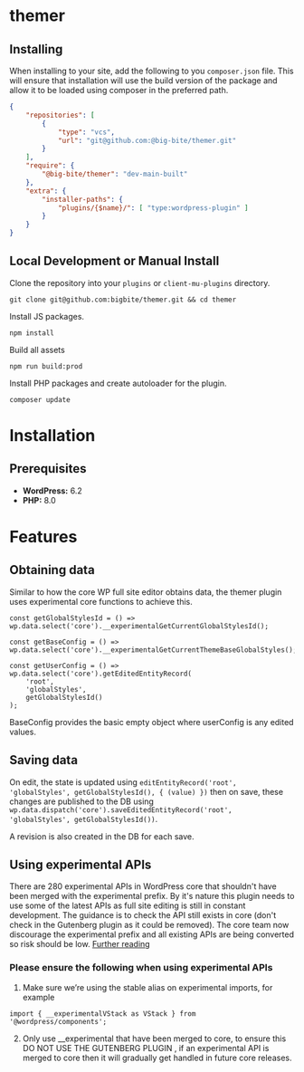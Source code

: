 # themer

## Installing

When installing to your site, add the following to you `composer.json` file. This will ensure that installation will use the build version of the package and allow it to be loaded using composer in the preferred path.

```json
{
	"repositories": [
		{
			"type": "vcs",
			"url": "git@github.com:@big-bite/themer.git"
		}
	],
	"require": {
		"@big-bite/themer": "dev-main-built"
	},
	"extra": {
		"installer-paths": {
			"plugins/{$name}/": [ "type:wordpress-plugin" ]
		}
	}
}
```

## Local Development or Manual Install

Clone the repository into your `plugins` or `client-mu-plugins` directory.

```
git clone git@github.com:bigbite/themer.git && cd themer
```

Install JS packages.

```
npm install
```

Build all assets

```
npm run build:prod
```

Install PHP packages and create autoloader for the plugin.

```
composer update
```

# Installation

## Prerequisites

-   **WordPress:** 6.2
-   **PHP:** 8.0

# Features

## Obtaining data

Similar to how the core WP full site editor obtains data, the themer plugin uses experimental core functions to achieve this.

```
const getGlobalStylesId = () => wp.data.select('core').__experimentalGetCurrentGlobalStylesId();
```

```
const getBaseConfig = () => wp.data.select('core').__experimentalGetCurrentThemeBaseGlobalStyles();
```

```
const getUserConfig = () => wp.data.select('core').getEditedEntityRecord(
	'root',
	'globalStyles',
	getGlobalStylesId()
);
```

BaseConfig provides the basic empty object where userConfig is any edited values.

## Saving data

On edit, the state is updated using `editEntityRecord('root', 'globalStyles', getGlobalStylesId(), { (value) })` then on save, these changes are published to the DB
using `wp.data.dispatch('core').saveEditedEntityRecord('root', 'globalStyles', getGlobalStylesId())`.

A revision is also created in the DB for each save.

## Using experimental APIs

There are 280 experimental APIs in WordPress core that shouldn't have been merged with the experimental prefix. By it's nature this plugin needs to use some of the latest APIs as full site editing is still in constant development. The guidance is to check the API still exists in core (don't check in the Gutenberg plugin as it could be removed). The core team now discourage the experimental prefix and all existing APIs are being converted so risk should be low. [Further reading](https://make.wordpress.org/core/2022/08/10/proposal-stop-merging-experimental-apis-from-gutenberg-to-wordpress-core/)

### Please ensure the following when using experimental APIs

1. Make sure we’re using the stable alias on experimental imports, for example

`import { __experimentalVStack as VStack } from '@wordpress/components';`

2. Only use \_\_experimental that have been merged to core, to ensure this DO NOT USE THE GUTENBERG PLUGIN , if an experimental API is merged to core then it will gradually get handled in future core releases.
